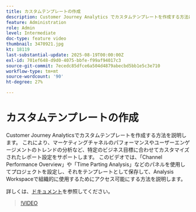 ```yaml
---
title: カスタムテンプレートの作成
description: Customer Journey Analytics でカスタムテンプレートを作成する方法について説明します。
feature: Administration
role: Admin
level: Intermediate
doc-type: feature video
thumbnail: 3470921.jpg
kt: 18119
last-substantial-update: 2025-08-19T00:00:00Z
exl-id: 701ef648-d9d0-4075-bbfe-f99af94017c3
source-git-commit: 7ecedc85dfce6a504d4879abecbd5bb1e5c3e710
workflow-type: tm+mt
source-wordcount: '90'
ht-degree: 27%

---
```


# カスタムテンプレートの作成

Customer Journey Analyticsでカスタムテンプレートを作成する方法を説明します。 これにより、マーケティングチャネルのパフォーマンスやユーザーエンゲージメントのトレンドの分析など、特定のビジネス目標に合わせてカスタマイズされたレポート設定をサポートします。 このビデオでは、「Channel Performance Overview」や「Time Parting Analysis」などのパネルを使用してプロジェクトを設定し、それをテンプレートとして保存して、Analysis Workspaceで組織的に使用するためにアクセス可能にする方法を説明します。

詳しくは、[ドキュメント](https://experienceleague.adobe.com/ja/docs/analytics-platform/using/cja-workspace/templates/create-templates)を参照してください。

>[!VIDEO](https://video.tv.adobe.com/v/3470923/?learn=on&captions=jpn)
